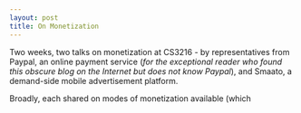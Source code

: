 ```yaml
---
layout: post
title: On Monetization
---
```


Two weeks, two talks on monetization at CS3216 - by representatives from Paypal, an online payment service (*for the exceptional reader who found this obscure blog on the Internet but does not know Paypal*), and Smaato, a demand-side mobile advertisement platform.

Broadly, each shared on modes of monetization available (which 